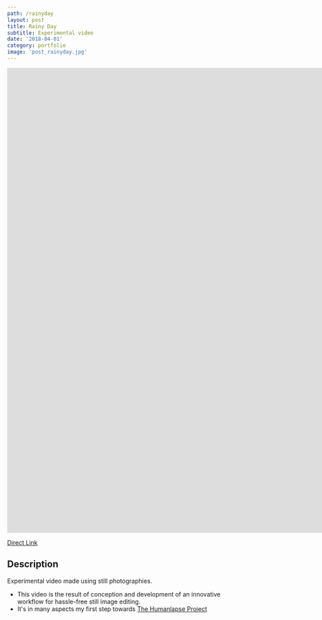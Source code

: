 ```yaml
---
path: /rainyday
layout: post
title: Rainy Day
subtitle: Experimental video
date: '2018-04-01'
category: portfolio
image: 'post_rainyday.jpg'
---
```


<iframe src="https://player.vimeo.com/video/263371046" frameborder="0" allowfullscreen width="1920" height="1080"></iframe>

[Direct Link](https://vimeo.com/263371046)

## Description

Experimental video made using still photographies.

- This video is the result of conception and development of an innovative workflow for hassle-free still image editing.
- It's in many aspects my first step towards [The Humanlapse Project](/humanlapseProject#content)
